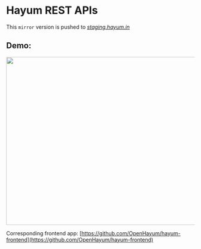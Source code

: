# Hayum REST APIs 
This `mirror` version is pushed to  *[staging.hayum.in](http://staging.hayum.in)*

## Demo:  
<img src="public/demo/hayum_demo.gif" width="820" height="450"/>

Corresponding frontend app: [https://github.com/OpenHayum/hayum-frontend](https://github.com/OpenHayum/hayum-frontend)
